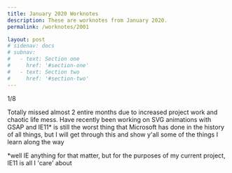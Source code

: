 ```yaml
---
title: January 2020 Worknotes
description: These are worknotes from January 2020.
permalink: /worknotes/2001

layout: post
# sidenav: docs
# subnav:
#   - text: Section one
#     href: '#section-one'
#   - text: Section two
#     href: '#section-two'
---
```


1/8

Totally missed almost 2 entire months due to increased project work and chaotic life mess. Have recently been working on SVG animations with GSAP and IE11* is still the worst thing that Microsoft has done in the history of all things, but I will get through this and show y'all some of the things I learn along the way

*well IE anything for that matter, but for the purposes of my current project, IE11 is all I 'care' about